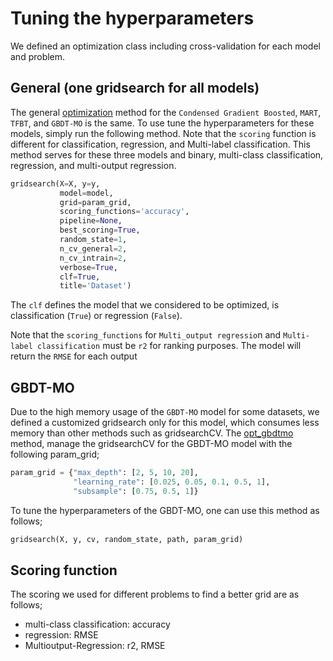 # Tuning the hyperparameters



We defined an optimization class including cross-validation for each model and problem.


## General (one gridsearch for all models)
The general [optimization](optimization.py) method for the `Condensed Gradient Boosted`, `MART`, `TFBT`, and `GBDT-MO` is the same. To use tune the hyperparameters for these models, simply run the following method. Note that the `scoring` function is different for classification, regression, and Multi-label classification. This method serves for these three models and binary, multi-class classification, regression, and multi-output regression.

```Python
gridsearch(X=X, y=y,
           model=model,
           grid=param_grid,
           scoring_functions='accuracy',
           pipeline=None,
           best_scoring=True,
           random_state=1,
           n_cv_general=2,
           n_cv_intrain=2,
           verbose=True,
           clf=True,
           title='Dataset')
```
The `clf` defines the model that we considered to be optimized, is classification (`True`) or regression (`False`).

Note that the `scoring_functions` for `Multi_output regressio`n and `Multi-label classification` must be `r2` for ranking purposes. The model will return the `RMSE` for each output

## GBDT-MO
Due to the high memory usage of the `GBDT-MO` model for some datasets, we defined a customized gridsearch only for this model, which consumes less memory than other methods such as gridsearchCV.
The [opt_gbdtmo](https://github.com/samanemami/C_GB-EX/blob/main/Optimization/opt_gbdtmo.py) method, manage the gridsearchCV for the GBDT-MO model with the following param_grid;
```Python
param_grid = {"max_depth": [2, 5, 10, 20],
              "learning_rate": [0.025, 0.05, 0.1, 0.5, 1],
              "subsample": [0.75, 0.5, 1]}
```
To tune the hyperparameters of the GBDT-MO, one can use this method as follows;
```Python
gridsearch(X, y, cv, random_state, path, param_grid)
```

## Scoring function
The scoring we used for different problems to find a better grid are as follows;
<ul>
  <li> multi-class classification: accuracy </li>
  <li> regression: RMSE</li>
  <li> Multioutput-Regression: r2, RMSE</li>
</ul>
